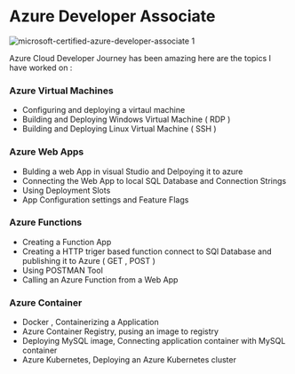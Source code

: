 # Azure Developer Associate


![microsoft-certified-azure-developer-associate 1](https://user-images.githubusercontent.com/73629052/197006663-b236c0ad-b747-4419-a3a5-085ddbadd38a.png)


Azure Cloud Developer Journey has been amazing here are the topics I have worked on : 

   ### Azure Virtual Machines 
   * Configuring and deploying a virtaul machine <br>
   * Building and Deploying Windows Virtual Machine ( RDP ) <br>
   * Building and Deploying Linux Virtual Machine ( SSH )

 ### Azure Web Apps
   * Bulding a web App in visual Studio and Delpoying it to azure <br>
   * Connecting the Web App to local SQL Database and Connection Strings <br>
   * Using Deployment Slots <br>
   * App Configuration settings and Feature Flags
   
 ### Azure Functions
   * Creating a Function App <br>
   * Creating a HTTP triger based function connect to SQl Database and publishing it to Azure ( GET , POST ) <br>
   * Using POSTMAN Tool <br>
   * Calling an Azure Function from a Web App

 ### Azure Container
   * Docker , Containerizing a Application <br>
   * Azure Container Registry, pusing an image to registry <br>
   * Deploying MySQL image, Connecting application container with MySQL container <br>
   * Azure Kubernetes, Deploying an Azure Kubernetes cluster
   
   
   
